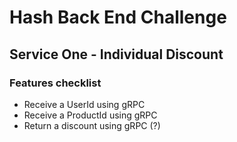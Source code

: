 # Hash Back End Challenge

## Service One - Individual Discount 

### Features checklist
- Receive a UserId using gRPC
- Receive a ProductId using gRPC
- Return a discount using gRPC (?)